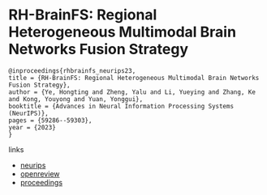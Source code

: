 # RH-BrainFS: Regional Heterogeneous Multimodal Brain Networks Fusion Strategy

```
@inproceedings{rhbrainfs_neurips23,
title = {RH-BrainFS: Regional Heterogeneous Multimodal Brain Networks Fusion Strategy},
author = {Ye, Hongting and Zheng, Yalu and Li, Yueying and Zhang, Ke and Kong, Youyong and Yuan, Yonggui},
booktitle = {Advances in Neural Information Processing Systems (NeurIPS)},
pages = {59286--59303},
year = {2023}
}
```

links
- [neurips](https://nips.cc/Conferences/2023/Schedule?showEvent=70282)
- [openreview](https://openreview.net/forum?id=s97ezbqoDZ)
- [proceedings](https://papers.nips.cc//paper_files/paper/2023/hash/b9c353d02e565f0f7cba94c4f3584eaa-Abstract-Conference.html)
